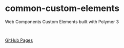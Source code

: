 # common-custom-elements

Web Components Custom Elements built with Polymer 3

<br />

[GitHub Pages](https://opus1269.github.io/common-custom-elements/)
